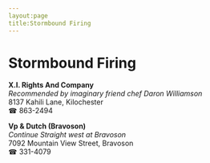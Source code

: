 ```yaml
---
layout:page
title:Stormbound Firing
---
```

# Stormbound Firing

**X.I. Rights And Company**  
_Recommended by imaginary friend chef Daron Williamson_  
8137 Kahili Lane, Kilochester  
☎ 863-2494



**Vp & Dutch (Bravoson)**  
_Continue Straight west at Bravoson_  
7092 Mountain View Street, Bravoson  
☎ 331-4079



